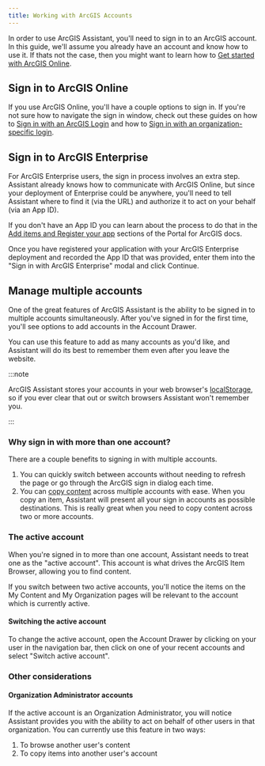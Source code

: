 ```yaml
---
title: Working with ArcGIS Accounts
---
```


<!-- :::warning Needs media!
This page is ready for screenshots and/or gifs.
::: -->

<!-- :::note Intent of this page

**🏛️ This is a foundational topic.**

This topic should advise users on:

1. Signing in to an ArcGIS Online account
2. Signing in to an ArcGIS Enterprise account
3. Working with multiple accounts

::: -->

In order to use ArcGIS Assistant, you'll need to sign in to an ArcGIS account. In this guide, we'll assume you already have an account and know how to use it. If thats not the case, then you might want to learn how to [Get started with ArcGIS Online](https://doc.arcgis.com/en/arcgis-online/get-started/get-started.htm).

## Sign in to ArcGIS Online

If you use ArcGIS Online, you'll have a couple options to sign in. If you're not sure how to navigate the sign in window, check out these guides on how to [Sign in with an ArcGIS Login](https://doc.arcgis.com/en/arcgis-online/get-started/sign-in.htm#ESRI_SECTION1_045CC6FB2920447E85495F7127C9AA00) and how to [Sign in with an organization-specific login](https://doc.arcgis.com/en/arcgis-online/get-started/sign-in.htm#ESRI_SECTION1_5DEB4225DAE245B6A75AB24975D62F55).

## Sign in to ArcGIS Enterprise

For ArcGIS Enterprise users, the sign in process involves an extra step. Assistant already knows how to communicate with ArcGIS Online, but since your deployment of Enterprise could be anywhere, you'll need to tell Assistant where to find it (via the URL) and authorize it to act on your behalf (via an App ID).

If you don't have an App ID you can learn about the process to do that in the [Add items and Register your app](https://enterprise.arcgis.com/en/portal/latest/administer/windows/add-items.htm#ESRI_SECTION1_0D1B620254F745AE84F394289F8AF44B) sections of the Portal for ArcGIS docs.

Once you have registered your application with your ArcGIS Enterprise deployment and recorded the App ID that was provided, enter them into the "Sign in with ArcGIS Enterprise" modal and click Continue.

## Manage multiple accounts

One of the great features of ArcGIS Assistant is the ability to be signed in to multiple accounts simultaneously. After you've signed in for the first time, you'll see options to add accounts in the Account Drawer.

You can use this feature to add as many accounts as you'd like, and Assistant will do its best to remember them even after you leave the website.

:::note

ArcGIS Assistant stores your accounts in your web browser's [localStorage](https://developer.mozilla.org/en-US/docs/Web/API/Window/localStorage), so if you ever clear that out or switch browsers Assistant won't remember you.

:::

### Why sign in with more than one account?

There are a couple benefits to signing in with multiple accounts.

1. You can quickly switch between accounts without needing to refresh the page or go through the ArcGIS sign in dialog each time.
2. You can [copy content](working-with-items#copying-items) across multiple accounts with ease. When you copy an item, Assistant will present all your sign in accounts as possible destinations. This is really great when you need to copy content across two or more accounts.

### The active account

When you're signed in to more than one account, Assistant needs to treat one as the "active account". This account is what drives the ArcGIS Item Browser, allowing you to find content.

If you switch between two active accounts, you'll notice the items on the My Content and My Organization pages will be relevant to the account which is currently active.

#### Switching the active account

To change the active account, open the Account Drawer by clicking on your user in the navigation bar, then click on one of your recent accounts and select "Switch active account".

### Other considerations

#### Organization Administrator accounts

If the active account is an Organization Administrator, you will notice Assistant provides you with the ability to act on behalf of other users in that organization. You can currently use this feature in two ways:

1. To browse another user's content
2. To copy items into another user's account
